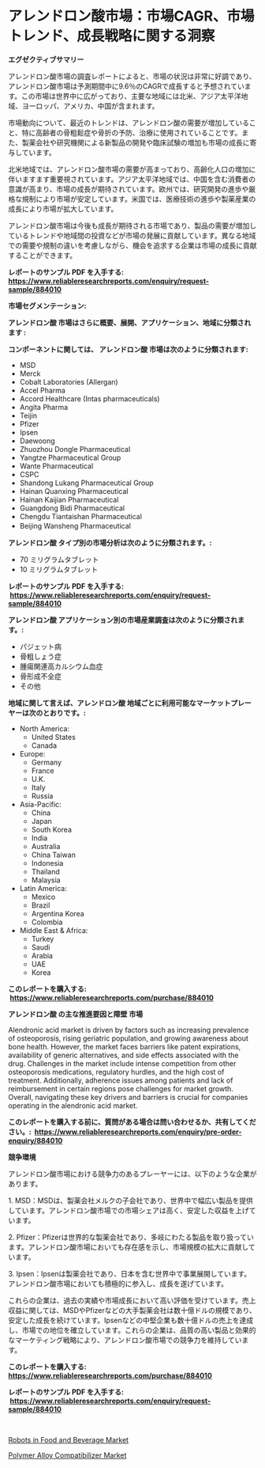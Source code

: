 <p><h1>アレンドロン酸市場：市場CAGR、市場トレンド、成長戦略に関する洞察</h1></p><p><strong>エグゼクティブサマリー</strong></p>
<p><p>アレンドロン酸市場の調査レポートによると、市場の状況は非常に好調であり、アレンドロン酸市場は予測期間中に9.6％のCAGRで成長すると予想されています。この市場は世界中に広がっており、主要な地域には北米、アジア太平洋地域、ヨーロッパ、アメリカ、中国が含まれます。</p><p>市場動向について、最近のトレンドは、アレンドロン酸の需要が増加していること、特に高齢者の骨粗鬆症や骨折の予防、治療に使用されていることです。また、製薬会社や研究機関による新製品の開発や臨床試験の増加も市場の成長に寄与しています。</p><p>北米地域では、アレンドロン酸市場の需要が高まっており、高齢化人口の増加に伴いますます重要視されています。アジア太平洋地域では、中国を含む消費者の意識が高まり、市場の成長が期待されています。欧州では、研究開発の進歩や厳格な規制により市場が安定しています。米国では、医療技術の進歩や製薬産業の成長により市場が拡大しています。</p><p>アレンドロン酸市場は今後も成長が期待される市場であり、製品の需要が増加しているトレンドや地域間の投資などが市場の発展に貢献しています。異なる地域での需要や規制の違いを考慮しながら、機会を追求する企業は市場の成長に貢献することができます。</p></p>
<p><strong>レポートのサンプル PDF を入手する: <a href="https://www.reliableresearchreports.com/enquiry/request-sample/884010">https://www.reliableresearchreports.com/enquiry/request-sample/884010</a></strong></p>
<p><strong>市場セグメンテーション:</strong></p>
<p><strong> アレンドロン酸 市場はさらに概要、展開、アプリケーション、地域に分類されます :</strong></p>
<p><strong>コンポーネントに関しては、 アレンドロン酸 市場は次のように分類されます: &nbsp;</strong></p>
<p><ul><li>MSD</li><li>Merck</li><li>Cobalt Laboratories (Allergan)</li><li>Accel Pharma</li><li>Accord Healthcare (Intas pharmaceuticals)</li><li>Angita Pharma</li><li>Teijin</li><li>Pfizer</li><li>Ipsen</li><li>Daewoong</li><li>Zhuozhou Dongle Pharmaceutical</li><li>Yangtze Pharmaceutical Group</li><li>Wante Pharmaceutical</li><li>CSPC</li><li>Shandong Lukang Pharmaceutical Group</li><li>Hainan Quanxing Pharmaceutical</li><li>Hainan Kaijian Pharmaceutical</li><li>Guangdong Bidi Pharmaceutical</li><li>Chengdu Tiantaishan Pharmaceutical</li><li>Beijing Wansheng Pharmaceutical　</li></ul></p>
<p><strong> アレンドロン酸 タイプ別の市場分析は次のように分類されます。:</strong></p>
<p><ul><li>70 ミリグラムタブレット</li><li>10 ミリグラムタブレット</li></ul></p>
<p><strong>レポートのサンプル PDF を入手する: &nbsp;<a href="https://www.reliableresearchreports.com/enquiry/request-sample/884010">https://www.reliableresearchreports.com/enquiry/request-sample/884010</a></strong></p>
<p><strong> アレンドロン酸 アプリケーション別の市場産業調査は次のように分類されます。:</strong></p>
<p><ul><li>パジェット病</li><li>骨粗しょう症</li><li>腫瘍関連高カルシウム血症</li><li>骨形成不全症</li><li>その他</li></ul></p>
<p><strong>地域に関して言えば、アレンドロン酸 地域ごとに利用可能なマーケットプレーヤーは次のとおりです。:</strong></p>
<p><ul>
    <li>
        North America:
        <ul>
            <li>United States</li>
            <li>Canada</li>
        </ul>
    </li>
    <li>
        Europe:
        <ul>
            <li>Germany</li>
            <li>France</li>
            <li>U.K.</li>
            <li>Italy</li>
            <li>Russia</li>
        </ul>
    </li>
    <li>
        Asia-Pacific:
        <ul>
            <li>China</li>
            <li>Japan</li>
            <li>South Korea</li>
            <li>India</li>
            <li>Australia</li>
            <li>China Taiwan</li>
            <li>Indonesia</li>
            <li>Thailand</li>
            <li>Malaysia</li>
        </ul>
    </li>
    <li>
        Latin America:
        <ul>
            <li>Mexico</li>
            <li>Brazil</li>
            <li>Argentina Korea</li>
            <li>Colombia</li>
        </ul>
    </li>
    <li>
        Middle East & Africa:
        <ul>
            <li>Turkey</li>
            <li>Saudi</li>
            <li>Arabia</li>
            <li>UAE</li>
            <li>Korea</li>
        </ul>
    </li>
    </ul></p>
<p><strong>このレポートを購入する: &nbsp;<a href="https://www.reliableresearchreports.com/purchase/884010">https://www.reliableresearchreports.com/purchase/884010</a></strong></p>
<p><strong>アレンドロン酸 の主な推進要因と障壁 市場</strong></p>
<p><p>Alendronic acid market is driven by factors such as increasing prevalence of osteoporosis, rising geriatric population, and growing awareness about bone health. However, the market faces barriers like patent expirations, availability of generic alternatives, and side effects associated with the drug. Challenges in the market include intense competition from other osteoporosis medications, regulatory hurdles, and the high cost of treatment. Additionally, adherence issues among patients and lack of reimbursement in certain regions pose challenges for market growth. Overall, navigating these key drivers and barriers is crucial for companies operating in the alendronic acid market.</p></p>
<p><strong>このレポートを購入する前に、質問がある場合は問い合わせるか、共有してください。:&nbsp; <a href="https://www.reliableresearchreports.com/enquiry/pre-order-enquiry/884010">https://www.reliableresearchreports.com/enquiry/pre-order-enquiry/884010</a></strong></p>
<p><strong>競争環境</strong></p>
<p><p>アレンドロン酸市場における競争力のあるプレーヤーには、以下のような企業があります。</p><p>1. MSD：MSDは、製薬会社メルクの子会社であり、世界中で幅広い製品を提供しています。アレンドロン酸市場での市場シェアは高く、安定した収益を上げています。</p><p>2. Pfizer：Pfizerは世界的な製薬会社であり、多岐にわたる製品を取り扱っています。アレンドロン酸市場においても存在感を示し、市場規模の拡大に貢献しています。</p><p>3. Ipsen：Ipsenは製薬会社であり、日本を含む世界中で事業展開しています。アレンドロン酸市場においても積極的に参入し、成長を遂げています。</p><p>これらの企業は、過去の実績や市場成長において高い評価を受けています。売上収益に関しては、MSDやPfizerなどの大手製薬会社は数十億ドルの規模であり、安定した成長を続けています。Ipsenなどの中堅企業も数十億ドルの売上を達成し、市場での地位を確立しています。これらの企業は、品質の高い製品と効果的なマーケティング戦略により、アレンドロン酸市場での競争力を維持しています。</p></p>
<p><strong>このレポートを購入する: &nbsp; <a href="https://www.reliableresearchreports.com/purchase/884010">https://www.reliableresearchreports.com/purchase/884010</a></strong></p>
<p><strong>レポートのサンプル PDF を入手する: &nbsp;<a href="https://www.reliableresearchreports.com/enquiry/request-sample/884010">https://www.reliableresearchreports.com/enquiry/request-sample/884010</a></strong><strong></strong></p>
<p>&nbsp;</p>
<p><p><a href="https://extreme-scabiosa-c81.notion.site/Insights-into-Robots-in-Food-and-Beverage-Market-Size-Analysing-Market-Share-Trends-and-Growth-fr-a24764b2f7fe49afb3b8902972a1095c">Robots in Food and Beverage Market</a></p><p><a href="https://github.com/Angelnienowdseej3e45z3p8c/Market-Research-Report-List-1/blob/main/polymer-alloy-compatibilizer-market.md">Polymer Alloy Compatibilizer Market</a></p></p>